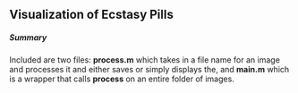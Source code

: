 ## Visualization of Ecstasy Pills
##### Summary
Included are two files: **process.m** which takes in a file name for an image and processes it and either saves or simply displays the, and **main.m** which is a wrapper that calls **process** on an entire folder of images.
